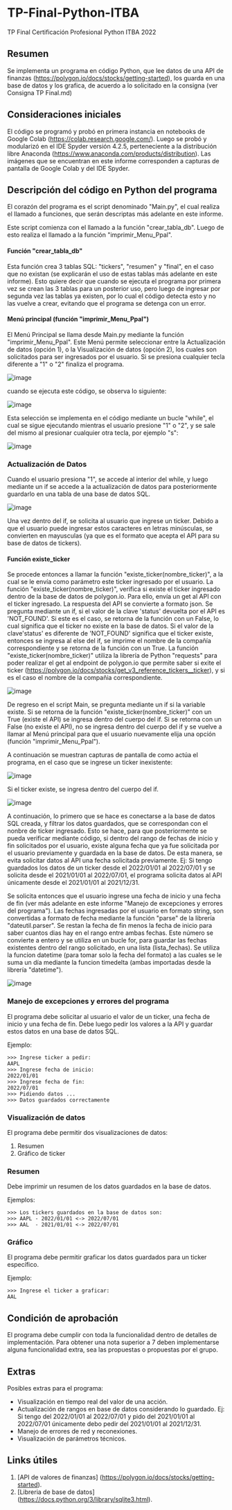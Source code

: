 # TP-Final-Python-ITBA
TP Final Certificación Profesional Python ITBA 2022

## Resumen

Se implementa un programa en código Python, que lee datos de una API de finanzas (https://polygon.io/docs/stocks/getting-started), los guarda en una base de datos y los grafica, de acuerdo a lo solicitado en la consigna (ver Consigna TP Final.md)

## Consideraciones iniciales

El código se programó y probó en primera instancia en notebooks de Google Colab (https://colab.research.google.com/). Luego se probó y modularizó en el IDE Spyder versión 4.2.5, perteneciente a la distribución libre Anaconda (https://www.anaconda.com/products/distribution).
Las imágenes que se encuentran en este informe corresponden a capturas de pantalla de Google Colab y del IDE Spyder.


## Descripción del código en Python del programa

El corazón del programa es el script denominado "Main.py", el cual realiza el llamado a funciones, que serán descriptas más adelante en este informe.

Este script comienza con el llamado a la función "crear_tabla_db". Luego de esto realiza el llamado a la función "imprimir_Menu_Ppal".

#### Función "crear_tabla_db"
Esta función crea 3 tablas SQL: "tickers", "resumen" y "final", en el caso que no existan (se explicarán el uso de estas tablas más adelante en este informe). Esto quiere decir que cuando se ejecuta el programa por primera vez se crean las 3 tablas para un posterior uso, pero luego de ingresar por segunda vez las tablas ya existen, por lo cual el código detecta esto y no las vuelve a crear, evitando que el programa se detenga con un error.


#### Menú principal (función "imprimir_Menu_Ppal")
El Menú Principal se llama desde Main.py mediante la función "imprimir_Menu_Ppal". Este Menú permite seleccionar entre la Actualización de datos (opción 1), o la Visualización de datos (opción 2), los cuales son solicitados para ser ingresados por el usuario. Si se presiona cualquier tecla diferente a "1" o "2" finaliza el programa.

![image](https://user-images.githubusercontent.com/88169218/189491165-d9f43d7a-7bba-4be7-92e4-330b9f9f2fbe.png)

cuando se ejecuta este código, se observa lo siguiente:

![image](https://user-images.githubusercontent.com/88169218/189489313-17839b56-50a9-4f2e-8618-efb3973cce92.png)

Esta selección se implementa en el código mediante un bucle "while", el cual se sigue ejecutando mientras el usuario presione "1" o "2", y se sale del mismo al presionar cualquier otra tecla, por ejemplo "s":

![image](https://user-images.githubusercontent.com/88169218/189493035-292cb84a-7995-4e59-989f-504e2fea4026.png)


### Actualización de Datos 

Cuando el usuario presiona "1", se accede al interior del while, y luego mediante un if se accede a la actualización de datos para posteriormente guardarlo en una tabla de una base de datos SQL.

![image](https://user-images.githubusercontent.com/88169218/189496481-4409cc9d-5a99-4599-bea8-5fef502c12a9.png)

Una vez dentro del if, se solicita al usuario que ingrese un ticker. Debido a que el usuario puede ingresar estos caracteres en letras minúsculas, se convierten en mayusculas (ya que es el formato que acepta el API para su base de datos de tickers).

#### Función existe_ticker
Se procede entonces a llamar la función "existe_ticker(nombre_ticker)", a la cual se le envía como parámetro este ticker ingresado por el usuario.
La función "existe_ticker(nombre_ticker)", verifica si existe el ticker ingresado dentro de la base de datos de polygon.io. Para ello, envía un get al API con el ticker ingresado. La respuesta del API se convierte a formato json.
Se pregunta mediante un if, si el valor de la clave 'status' devuelta por el API es 'NOT_FOUND'. Si este es el caso, se retorna de la función con un False, lo cual significa que el ticker no existe en la base de datos. Si el valor de la clave'status' es diferente de 'NOT_FOUND' significa que el ticker existe, entonces se ingresa al else del if, se imprime el nombre de la compañía correspondiente y se retorna de la función con un True.
La función "existe_ticker(nombre_ticker)" utiliza la librería de Python "requests" para poder realizar el get al endpoint de polygon.io que permite saber si exite el ticker (https://polygon.io/docs/stocks/get_v3_reference_tickers__ticker), y si es el caso el nombre de la compañia correspondiente.

![image](https://user-images.githubusercontent.com/88169218/189497093-30992e7c-36aa-41d7-9deb-2598d862d8c9.png)

De regreso en el script Main, se pregunta mediante un if si la variable existe. Si se retorna de la función "existe_ticker(nombre_ticker)" con un True (existe el API) se ingresa dentro del cuerpo del if. Si se retorna con un False (no existe el API), no se ingresa dentro del cuerpo del if y se vuelve a llamar al Menú principal para que el usuario nuevamente elija una opción (función "imprimir_Menu_Ppal").

A continuación se muestran capturas de pantalla de como actúa el programa, en el caso que se ingrese un ticker inexistente:

![image](https://user-images.githubusercontent.com/88169218/189498994-ae24408d-a584-4581-8d43-1e9463c2f42c.png)


Si el ticker existe, se ingresa dentro del cuerpo del if.

![image](https://user-images.githubusercontent.com/88169218/189499147-621587a7-4645-4ecf-b92c-963a4eac8976.png)

A continuación, lo primero que se hace es conectarse a la base de datos SQL creada, y filtrar los datos guardados, que se correspondan con el nonbre de ticker ingresado. 
Esto se hace, para que posteriormente se pueda verificar mediante código, si dentro del rango de fechas de inicio y fin solicitados por el usuario, existe alguna fecha que ya fue solicitada por el usuario previamente y guardada en la base de datos. De esta manera, se evita solicitar datos al API una fecha solicitada previamente.
Ej: Si tengo guardados los datos de un ticker desde el 2022/01/01 al 2022/07/01 y se solicita desde el 2021/01/01 al 2022/07/01, el programa solicita datos al API únicamente desde el 2021/01/01 al 2021/12/31.

Se solicita entonces que el usuario ingrese una fecha de inicio y una fecha de fin (ver más adelante en este informe "Manejo de excepciones y errores del programa").
Las fechas ingresadas por el usuario en formato string, son convertidas a formato de fecha mediante la función "parse" de la librería "dateutil.parser". 
Se restan la fecha de fin menos la fecha de inicio para saber cuantos dias hay en el rango entre ambas fechas. Este número se convierte a entero y se utiliza en un bucle for, para guardar las fechas existentes dentro del rango solicitado, en una lista (lista_fechas). Se utiliza la funcion datetime (para tomar solo la fecha del formato) a las cuales se le suma un día mediante la funcion timedelta (ambas importadas desde la librería "datetime").

![image](https://user-images.githubusercontent.com/88169218/189500165-f5f108c8-59ab-4d0d-af5e-6f7be5a34930.png)







### Manejo de excepciones y errores del programa


El programa debe solicitar al usuario el valor de un ticker, una fecha de inicio y una fecha de fin. Debe luego pedir los valores a la API y guardar estos datos en una base de datos SQL.

Ejemplo:
```
>>> Ingrese ticker a pedir:
AAPL
>>> Ingrese fecha de inicio:
2022/01/01
>>> Ingrese fecha de fin:
2022/07/01
>>> Pidiendo datos ...
>>> Datos guardados correctamente
```

### Visualización de datos

El programa debe permitir dos visualizaciones de datos:

 1. Resumen
 2. Gráfico de ticker

### Resumen

Debe imprimir un resumen de los datos guardados en la base de datos.

Ejemplos:
```
>>> Los tickers guardados en la base de datos son:
>>> AAPL - 2022/01/01 <-> 2022/07/01
>>> AAL  - 2021/01/01 <-> 2022/07/01
```

### Gráfico

El programa debe permitir graficar los datos guardados para un ticker específico.

Ejemplo:
```
>>> Ingrese el ticker a graficar:
AAL
```

## Condición de aprobación
El programa debe cumplir con toda la funcionalidad dentro de detalles de implementación. Para obtener una nota superior a 7 deben implementarse alguna funcionalidad extra, sea las propuestas o propuestas por el grupo.

## Extras

Posibles extras para el programa:

 - Visualización en tiempo real del valor de una acción.
 - Actualización de rangos en base de datos considerando lo guardado. Ej: Si tengo del 2022/01/01 al 2022/07/01 y pido del 2021/01/01 al 2022/07/01 únicamente debo pedir del 2021/01/01 al 2021/12/31.
 - Manejo de errores de red y reconexiones.
 - Visualización de parámetros técnicos.

## Links útiles

 1. [API de valores de finanzas] (https://polygon.io/docs/stocks/getting-started).
 2. [Libreria de base de datos] (https://docs.python.org/3/library/sqlite3.html).
